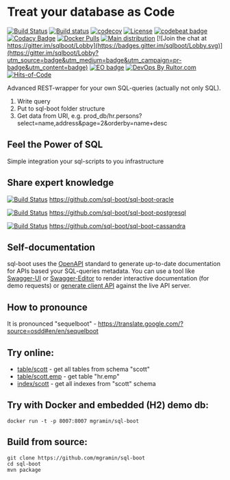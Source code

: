 # Treat your database as Code

[![Build Status](https://travis-ci.org/crocinc/sql-boot.svg?branch=master)](https://travis-ci.org/crocinc/sql-boot)
[![Build status](https://ci.appveyor.com/api/projects/status/jrpy23nvd03hcocb?svg=true)](https://ci.appveyor.com/project/mgramin/sql-boot)
[![codecov](https://codecov.io/gh/CrocInc/sql-boot/branch/master/graph/badge.svg)](https://codecov.io/gh/CrocInc/sql-boot)
[![License](https://img.shields.io/badge/license-MIT-green.svg)](https://github.com/sql-boot/sql-boot/blob/master/LICENSE)
[![codebeat badge](https://codebeat.co/badges/5f90d946-b2a2-46fe-8951-99f354b3a8e9)](https://codebeat.co/projects/github-com-mgramin-sql-boot-master)
[![Codacy Badge](https://api.codacy.com/project/badge/Grade/97169221af6f4b73a5974a6a5c82cd60)](https://www.codacy.com/app/mgramin/sql-boot?utm_source=github.com&amp;utm_medium=referral&amp;utm_content=mgramin/sql-boot&amp;utm_campaign=Badge_Grade)
[![Docker Pulls](https://img.shields.io/docker/pulls/mgramin/sql-boot.svg)](https://hub.docker.com/r/mgramin/sql-boot/)
[![Main distribution](https://img.shields.io/badge/zip-download-brightgreen.svg)](https://github.com/sql-boot/sql-boot/releases/latest)
[![Join the chat at https://gitter.im/sqlboot/Lobby](https://badges.gitter.im/sqlboot/Lobby.svg)](https://gitter.im/sqlboot/Lobby?utm_source=badge&utm_medium=badge&utm_campaign=pr-badge&utm_content=badge)
[![EO badge](https://www.elegantobjects.org/badge.svg)](https://www.elegantobjects.org/)
[![DevOps By Rultor.com](http://www.rultor.com/b/sql-boot/sql-boot)](http://www.rultor.com/p/sql-boot/sql-boot)
[![Hits-of-Code](https://hitsofcode.com/github/sql-boot/sql-boot)](https://hitsofcode.com/view/github/sql-boot/sql-boot)


Advanced REST-wrapper for your own SQL-queries (actually not only SQL).

1. Write query
2. Put to sql-boot folder structure
3. Get data from URI, e.g. prod_db/hr.persons?select=name,address&page=2&orderby=name+desc

Feel the Power of SQL
---------------------------------------------------------
Simple integration your sql-scripts to you infrastructure


Share expert knowledge
----------------------
[![Build Status](https://travis-ci.org/sql-boot/sql-boot-oracle.svg?branch=master)](https://travis-ci.org/sql-boot/sql-boot-oracle)
https://github.com/sql-boot/sql-boot-oracle

[![Build Status](https://travis-ci.org/sql-boot/sql-boot-postgresql.svg?branch=master)](https://travis-ci.org/sql-boot/sql-boot-postgresql)
https://github.com/sql-boot/sql-boot-postgresql

[![Build Status](https://travis-ci.org/sql-boot/sql-boot-cassandra.svg?branch=master)](https://travis-ci.org/sql-boot/sql-boot-cassandra)
https://github.com/sql-boot/sql-boot-cassandra


Self-documentation
------------------
sql-boot uses the [OpenAPI](https://github.com/OAI/OpenAPI-Specification) standard to generate up-to-date documentation for APIs based your SQL-queries metadata.
You can use a tool like [Swagger-UI](https://github.com/swagger-api/swagger-ui) or [Swagger-Editor](https://github.com/swagger-api/swagger-editor) to render interactive documentation (for demo requests) or [generate client API](https://github.com/swagger-api/swagger-codegen) against the live API server.

How to pronounce
----------------
It is pronounced "sequelboot" - https://translate.google.com/?source=osdd#en/en/sequelboot


Try online:
-----------------------
- [table/scott](http://217.73.63.31:8007/api/oracle/headers/table/scott) - get all tables from schema "scott"
- [table/scott.emp](http://217.73.63.31:8007/api/oracle/headers/table/scott.emp) - get table "hr.emp"
- [index/scott](http://217.73.63.31:8007/api/oracle/headers/index/scott) - get all indexes from "scott" schema


Try with Docker and embedded (H2) demo db:
------------------------------------------
```
docker run -t -p 8007:8007 mgramin/sql-boot
```


Build from source:
------------------
```
git clone https://github.com/mgramin/sql-boot
cd sql-boot
mvn package
```
